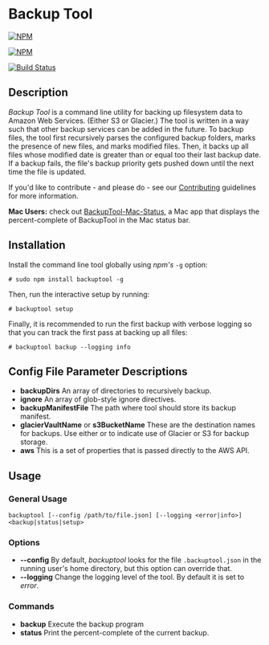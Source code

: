 # Backup Tool

[![NPM](https://nodei.co/npm/backuptool.png?downloads=true&downloadRank=true&stars=true)](https://nodei.co/npm/backuptool/)

[![NPM](https://nodei.co/npm-dl/backuptool.png)](https://nodei.co/npm/backuptool/)

[![Build Status](https://travis-ci.org/johnjones4/BackupTool.svg?branch=master)](https://travis-ci.org/johnjones4/BackupTool)

## Description

_Backup Tool_ is a command line utility for backing up filesystem data to Amazon
Web Services. (Either S3 or Glacier.) The tool is written in a way such that
other backup services can be added in the future. To backup files, the tool
first recursively parses the configured backup folders, marks the
presence of new files, and marks modified files. Then, it backs up all files
whose modified date is greater than or equal too their last backup date. If a
backup fails, the file's backup priority gets pushed down until the next time
the file is updated.

If you'd like to contribute - and please do - see our [Contributing](https://github.com/johnjones4/BackupTool/blob/master/CONTRIBUTING.md) guidelines for more information.

**Mac Users:** check out
[BackupTool-Mac-Status](https://github.com/johnjones4/BackupTool-Mac-Status),
a Mac app that displays the percent-complete of BackupTool in the Mac status
bar.

## Installation

Install the command line tool globally using *npm's* `-g` option:

```
# sudo npm install backuptool -g
```

Then, run the interactive setup by running:

```
# backuptool setup
```

Finally, it is recommended to run the first backup with verbose logging so that
you can track the first pass at backing up all files:

```
# backuptool backup --logging info
```

## Config File Parameter Descriptions

* **backupDirs** An array of directories to recursively backup.
* **ignore** An array of glob-style ignore directives.
* **backupManifestFile** The path where tool should store its backup manifest.
* **glacierVaultName** or **s3BucketName** These are the destination names for backups. Use either or to indicate use of Glacier or S3 for backup storage.
* **aws** This is a set of properties that is passed directly to the AWS API.

## Usage

### General Usage

```
backuptool [--config /path/to/file.json] [--logging <error|info>] <backup|status|setup>
```

### Options

* **--config** By default, _backuptool_ looks for the file `.backuptool.json` in the running user's home directory, but this option can override that.
* **--logging** Change the logging level of the tool. By default it is set to _error_.

### Commands

* **backup** Execute the backup program
* **status** Print the percent-complete of the current backup.
